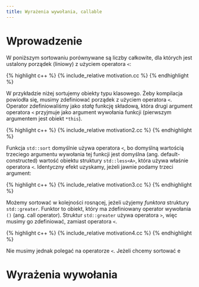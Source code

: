 ```yaml
---
title: Wyrażenia wywołania, callable
---
```


# Wprowadzenie

W poniższym sortowaniu porównywane są liczby całkowite, dla których
jest ustalony porządek (liniowy) z użyciem operatora `<`:

{% highlight c++ %}
{% include_relative motivation.cc %}
{% endhighlight %}

W przykładzie niżej sortujemy obiekty typu klasowego.  Żeby kompilacja
powiodła się, musimy zdefiniować porządek z użyciem operatora `<`.
Operator zdefiniowaliśmy jako *stałą* funkcję składową, która drugi
argument operatora `<` przyjmuje jako argument wywołania funkcji
(pierwszym argumentem jest obiekt `*this`).

{% highlight c++ %}
{% include_relative motivation2.cc %}
{% endhighlight %}

Funkcja `std::sort` domyślnie używa operatora `<`, bo domyślną
wartością trzeciego argumentu wywołania tej funkcji jest domyślna
(ang. default-constructed) wartość obiektu struktury `std::less<A>`,
która używa właśnie operatora `<`.  Identyczny efekt uzyskamy, jeżeli
jawnie podamy trzeci argument:

{% highlight c++ %}
{% include_relative motivation3.cc %}
{% endhighlight %}

Możemy sortować w kolejności rosnącej, jeżeli użyjemy *funktora*
struktury `std::greater`.  Funktor to obiekt, który ma zdefiniowany
operator wywołania `()` (ang. call operator).  Struktur `std::greater`
używa operatora `>`, więc musimy go zdefiniować, zamiast operatora
`<`.

{% highlight c++ %}
{% include_relative motivation4.cc %}
{% endhighlight %}

Nie musimy jednak polegać na operatorze `<`.  Jeżeli chcemy sortować e

# Wyrażenia wywołania


<!-- LocalWords: destructor expr lvalue lvalues rvalue rvalues RVO -->
